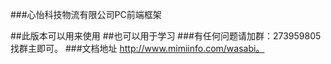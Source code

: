 ###心怡科技物流有限公司PC前端框架

##此版本可以用来使用
##也可以用于学习
###有任何问题请加群：273959805 找群主即可。
###文档地址 http://www.mimiinfo.com/wasabi。